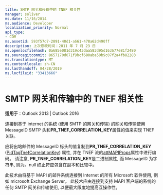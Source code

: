 ```yaml
---
title: SMTP 网关和传输中的 TNEF 相关性
manager: soliver
ms.date: 11/16/2014
ms.audience: Developer
localization_priority: Normal
api_type:
- COM
ms.assetid: 593f57d7-2891-40d1-a661-478a62d490ff
description: 上次修改时间：2011 年 7 月 23 日
ms.openlocfilehash: 0a685e081d319c43daa583d95d163677e81f2480
ms.sourcegitcommit: 8657170d071f9bcf680aba50b9c07f2a4fb82283
ms.translationtype: MT
ms.contentlocale: zh-CN
ms.lasthandoff: 04/28/2019
ms.locfileid: "33413666"
---
```

# <a name="tnef-correlation-in-smtp-gateways-and-transports"></a>SMTP 网关和传输中的 TNEF 相关性

  
  
**适用于**：Outlook 2013 | Outlook 2016 
  
连接到基于 internet 的系统 (使用 SMTP 的网关和传输) 的网关和传输使用 MessageID SMTP 头和**PR_TNEF_CORRELATION_KEY**属性的值来实现 TNEF 关联。 
  
应将出站邮件的 MessageID 标头的值复制到**PR_TNEF_CORRELATION_KEY** ([PidTagTnefCorrelationKey](pidtagtnefcorrelationkey-canonical-property.md)) 属性, 并在 TNEF 流的[attMAPIProps](attmapiprops.md)属性中进行编码。 请注意, **PR_TNEF_CORRELATION_KEY**是二进制属性, 而 MessageID 为字符串, 则为。null 终止符应包含在副本和比较中。 
  
此技术由将基于 MAPI 的邮件系统连接到 Internet 的所有 Microsoft 软件使用, 例如 microsoft Exchange Server。 此技术应由连接到支持 MAPI 客户端的系统的任何 SMTP 网关和传输使用, 以便最大限度地提高互操作性。
  

